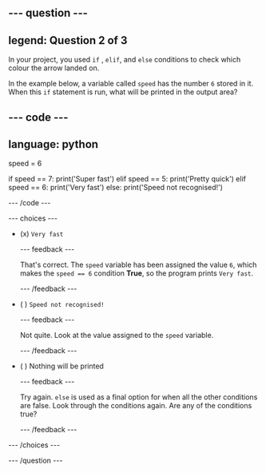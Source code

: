 
--- question ---
---
legend: Question 2 of 3
---

In your project, you used `if` , `elif`, and `else` conditions to check which colour the arrow landed on. 

In the example below, a variable called `speed` has the number `6` stored in it. When this `if` statement is run, what will be printed in the output area? 

--- code ---
---
language: python
---
speed = 6

if speed == 7:
    print('Super fast')
elif speed == 5:
    print('Pretty quick')
elif speed == 6:
    print('Very fast')
else:
    print('Speed not recognised!') 

--- /code ---

--- choices ---

- (x) `Very fast`

  --- feedback ---

  That's correct. The `speed` variable has been assigned the value `6`, which makes the `speed == 6` condition **True**, so the program prints `Very fast`.

  --- /feedback ---

- ( ) `Speed not recognised!`

  --- feedback ---

  Not quite. Look at the value assigned to the `speed` variable.

  --- /feedback ---

- ( ) Nothing will be printed

  --- feedback ---
  
  Try again. `else` is used as a final option for when all the other conditions are false. Look through the conditions again. Are any of the conditions true?  

  --- /feedback ---

--- /choices ---

--- /question ---
